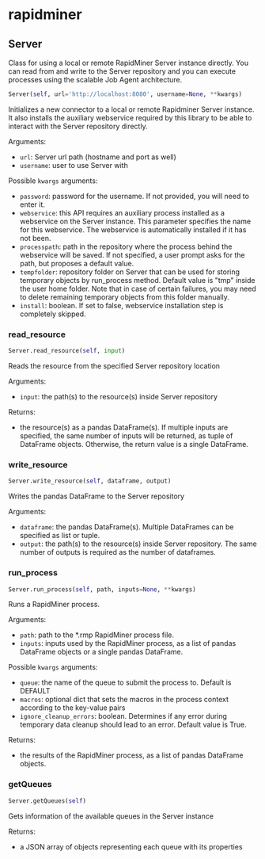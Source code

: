 # rapidminer

## Server

Class for using a local or remote RapidMiner Server instance directly. You can read from and write to the Server repository and you can execute processes using the scalable Job Agent architecture.

```python
Server(self, url='http://localhost:8080', username=None, **kwargs)
```

Initializes a new connector to a local or remote Rapidminer Server instance. It also installs the auxiliary webservice required by this library to be able to interact with the Server repository directly.

Arguments:
- `url`: Server url path (hostname and port as well)
- `username`: user to use Server with

Possible `kwargs` arguments:
- `password`: password for the username. If not provided, you will need to enter it.
- `webservice`: this API requires an auxiliary process installed as a webservice on the Server instance. This parameter specifies the name for this webservice. The webservice is automatically installed if it has not been.
- `processpath`: path in the repository where the process behind the webservice will be saved. If not specified, a user prompt asks for the path, but proposes a default value.
- `tempfolder`: repository folder on Server that can be used for storing temporary objects by run_process method. Default value is "tmp" inside the user home folder. Note that in case of certain failures, you may need to delete remaining temporary objects from this folder manually.
- `install`: boolean. If set to false, webservice installation step is completely skipped.

### read_resource
```python
Server.read_resource(self, input)
```

Reads the resource from the specified Server repository location

Arguments:
- `input`: the path(s) to the resource(s) inside Server repository

Returns: 
- the resource(s) as a pandas DataFrame(s). If multiple inputs are specified, the same number of inputs will be returned, as tuple of DataFrame objects. Otherwise, the return value is a single DataFrame.

### write_resource
```python
Server.write_resource(self, dataframe, output)
```

Writes the pandas DataFrame to the Server repository

Arguments:
- `dataframe`: the pandas DataFrame(s). Multiple DataFrames can be specified as list or tuple.
- `output`: the path(s) to the resource(s) inside Server repository. The same number of outputs is required as the number of dataframes.

### run_process
```python
Server.run_process(self, path, inputs=None, **kwargs)
```

Runs a RapidMiner process.

Arguments:
- `path`: path to the *.rmp RapidMiner process file.
- `inputs`: inputs used by the RapidMiner process, as a list of pandas DataFrame objects or a single pandas DataFrame.

Possible `kwargs` arguments:
- `queue`: the name of the queue to submit the process to. Default is DEFAULT
- `macros`: optional dict that sets the macros in the process context according to the key-value pairs
- `ignore_cleanup_errors`: boolean. Determines if any error during temporary data cleanup should lead to an error. Default value is True.

Returns:
- the results of the RapidMiner process, as a list of pandas DataFrame objects.

### getQueues
```python
Server.getQueues(self)
```

Gets information of the available queues in the Server instance

Returns:
- a JSON array of objects representing each queue with its properties

